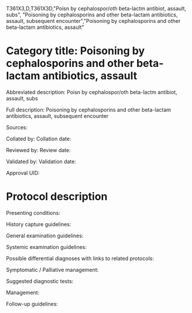 T361X3,D,T361X3D,"Poisn by cephalospor/oth beta-lactm antibiot, assault, subs", "Poisoning by cephalosporins and other beta-lactam antibiotics, assault, subsequent encounter","Poisoning by cephalosporins and other beta-lactam antibiotics, assault"
# Category title: Poisoning by cephalosporins and other beta-lactam antibiotics, assault

Abbreviated description: Poisn by cephalospor/oth beta-lactm antibiot, assault, subs

Full description: Poisoning by cephalosporins and other beta-lactam antibiotics, assault, subsequent encounter

Sources:

Collated by:
Collation date:

Reviewed by:
Review date:

Validated by:
Validation date:

Approval UID:

# Protocol description

Presenting conditions:

History capture guidelines:

General examination guidelines:

Systemic examination guidelines:

Possible differential diagnoses with links to related protocols:

Symptomatic / Palliative management:

Suggested diagnostic tests:

Management:

Follow-up guidelines:
